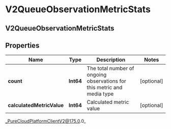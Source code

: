# V2QueueObservationMetricStats

## V2QueueObservationMetricStats

## Properties

|Name | Type | Description | Notes|
|------------ | ------------- | ------------- | -------------|
| **count** | **Int64** | The total number of ongoing observations for this metric and media type | [optional] |
| **calculatedMetricValue** | **Int64** | Calculated metric value | [optional] |



_PureCloudPlatformClientV2@175.0.0_
